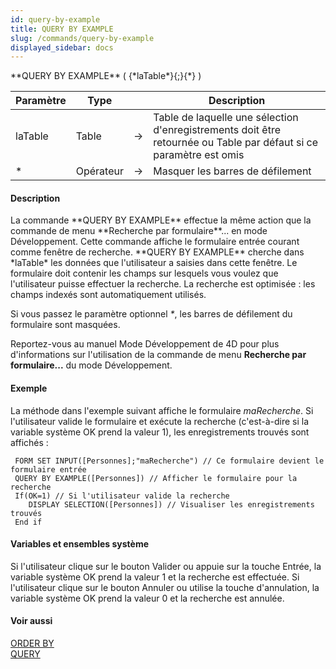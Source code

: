 ```yaml
---
id: query-by-example
title: QUERY BY EXAMPLE
slug: /commands/query-by-example
displayed_sidebar: docs
---
```


<!--REF #_command_.QUERY BY EXAMPLE.Syntax-->**QUERY BY EXAMPLE** ( {*laTable*}{;}{*} )<!-- END REF-->
<!--REF #_command_.QUERY BY EXAMPLE.Params-->
| Paramètre | Type |  | Description |
| --- | --- | --- | --- |
| laTable | Table | &srarr; | Table de laquelle une sélection d'enregistrements doit être retournée ou Table par défaut si ce paramètre est omis |
| * | Opérateur | &srarr; | Masquer les barres de défilement |

<!-- END REF-->

#### Description 

<!--REF #_command_.QUERY BY EXAMPLE.Summary-->La commande **QUERY BY EXAMPLE** effectue la même action que la commande de menu **Recherche par formulaire**.<!-- END REF-->.. en mode Développement. Cette commande affiche le formulaire entrée courant comme fenêtre de recherche. **QUERY BY EXAMPLE** cherche dans *laTable* les données que l'utilisateur a saisies dans cette fenêtre. Le formulaire doit contenir les champs sur lesquels vous voulez que l'utilisateur puisse effectuer la recherche. La recherche est optimisée : les champs indexés sont automatiquement utilisés.  
Si vous passez le paramètre optionnel *\**, les barres de défilement du formulaire sont masquées.

Reportez-vous au manuel Mode Développement de 4D pour plus d'informations sur l'utilisation de la commande de menu **Recherche par formulaire...** du mode Développement.

#### Exemple 

La méthode dans l'exemple suivant affiche le formulaire *maRecherche*. Si l'utilisateur valide le formulaire et exécute la recherche (c'est-à-dire si la variable système OK prend la valeur 1), les enregistrements trouvés sont affichés :

```4d
 FORM SET INPUT([Personnes];"maRecherche") // Ce formulaire devient le formulaire entrée
 QUERY BY EXAMPLE([Personnes]) // Afficher le formulaire pour la recherche
 If(OK=1) // Si l'utilisateur valide la recherche
    DISPLAY SELECTION([Personnes]) // Visualiser les enregistrements trouvés
 End if
```

#### Variables et ensembles système 

Si l'utilisateur clique sur le bouton Valider ou appuie sur la touche Entrée, la variable système OK prend la valeur 1 et la recherche est effectuée. Si l'utilisateur clique sur le bouton Annuler ou utilise la touche d'annulation, la variable système OK prend la valeur 0 et la recherche est annulée.

#### Voir aussi 

[ORDER BY](order-by.md)  
[QUERY](query.md)  